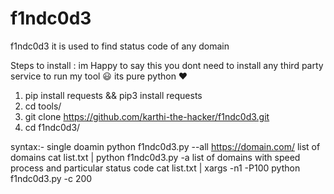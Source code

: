 # f1ndc0d3
f1ndc0d3 it is used to find status code of any domain 

Steps to install :
im Happy to say this you dont need to install any third party service to run my tool 😃
its pure python ❤️️

1. pip install requests && pip3 install requests
2. cd tools/
3. git clone https://github.com/karthi-the-hacker/f1ndc0d3.git
4. cd f1ndc0d3/

syntax:-
single doamin                                                   python f1ndc0d3.py --all https://domain.com/
list of domains                                                 cat list.txt | python f1ndc0d3.py -a
list of domains with speed process and particular status code   cat list.txt | xargs -n1 -P100 python f1ndc0d3.py -c 200 
